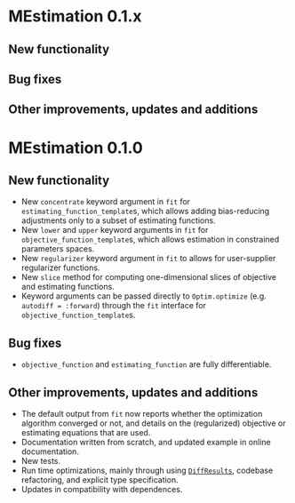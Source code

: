 # MEstimation 0.1.x

## New functionality

## Bug fixes

## Other improvements, updates and additions


# MEstimation 0.1.0

## New functionality
+ New `concentrate` keyword argument in `fit` for `estimating_function_template`s, which allows adding bias-reducing adjustments only to a subset of estimating functions.
+ New `lower` and `upper` keyword arguments in `fit` for `objective_function_template`s, which allows estimation in constrained parameters spaces.
+ New `regularizer` keyword argument in `fit` to allows for user-supplier regularizer functions. 
+ New `slice` method for computing one-dimensional slices of objective and estimating functions. 
+ Keyword arguments can be passed directly to `Optim.optimize` (e.g. `autodiff = :forward`) through the `fit` interface for `objective_function_template`s.

## Bug fixes
+ `objective_function` and `estimating_function` are fully differentiable.

## Other improvements, updates and additions
+ The default output from `fit` now reports whether the optimization algorithm converged or not, and details on the (regularized) objective or estimating equations that are used.
+ Documentation written from scratch, and updated example in online documentation.
+ New tests.
+ Run time optimizations, mainly through using [`DiffResults`](https://github.com/JuliaDiff/DiffResults.jl), codebase refactoring, and explicit type specification.
+ Updates in compatibility with dependences.
